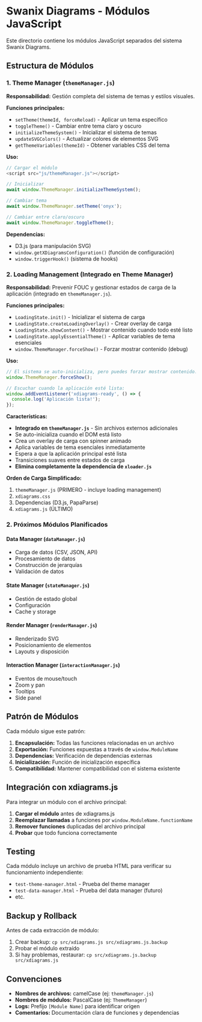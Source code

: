 # Swanix Diagrams - Módulos JavaScript

Este directorio contiene los módulos JavaScript separados del sistema Swanix Diagrams.

## Estructura de Módulos

### 1. Theme Manager (`themeManager.js`)

**Responsabilidad:** Gestión completa del sistema de temas y estilos visuales.

**Funciones principales:**
- `setTheme(themeId, forceReload)` - Aplicar un tema específico
- `toggleTheme()` - Cambiar entre tema claro y oscuro
- `initializeThemeSystem()` - Inicializar el sistema de temas
- `updateSVGColors()` - Actualizar colores de elementos SVG
- `getThemeVariables(themeId)` - Obtener variables CSS del tema

**Uso:**
```javascript
// Cargar el módulo
<script src="js/themeManager.js"></script>

// Inicializar
await window.ThemeManager.initializeThemeSystem();

// Cambiar tema
await window.ThemeManager.setTheme('onyx');

// Cambiar entre claro/oscuro
await window.ThemeManager.toggleTheme();
```

**Dependencias:**
- D3.js (para manipulación SVG)
- `window.getXDiagramsConfiguration()` (función de configuración)
- `window.triggerHook()` (sistema de hooks)

### 2. Loading Management (Integrado en Theme Manager)

**Responsabilidad:** Prevenir FOUC y gestionar estados de carga de la aplicación (integrado en `themeManager.js`).

**Funciones principales:**
- `LoadingState.init()` - Inicializar el sistema de carga
- `LoadingState.createLoadingOverlay()` - Crear overlay de carga
- `LoadingState.showContent()` - Mostrar contenido cuando todo esté listo
- `LoadingState.applyEssentialTheme()` - Aplicar variables de tema esenciales
- `window.ThemeManager.forceShow()` - Forzar mostrar contenido (debug)

**Uso:**
```javascript
// El sistema se auto-inicializa, pero puedes forzar mostrar contenido:
window.ThemeManager.forceShow();

// Escuchar cuando la aplicación esté lista:
window.addEventListener('xdiagrams-ready', () => {
  console.log('Aplicación lista!');
});
```

**Características:**
- **Integrado en `themeManager.js`** - Sin archivos externos adicionales
- Se auto-inicializa cuando el DOM está listo
- Crea un overlay de carga con spinner animado
- Aplica variables de tema esenciales inmediatamente
- Espera a que la aplicación principal esté lista
- Transiciones suaves entre estados de carga
- **Elimina completamente la dependencia de `xloader.js`**

**Orden de Carga Simplificado:**
1. `themeManager.js` (PRIMERO - incluye loading management)
2. `xdiagrams.css`
3. Dependencias (D3.js, PapaParse)
4. `xdiagrams.js` (ÚLTIMO)

### 2. Próximos Módulos Planificados

#### Data Manager (`dataManager.js`)
- Carga de datos (CSV, JSON, API)
- Procesamiento de datos
- Construcción de jerarquías
- Validación de datos

#### State Manager (`stateManager.js`)
- Gestión de estado global
- Configuración
- Cache y storage

#### Render Manager (`renderManager.js`)
- Renderizado SVG
- Posicionamiento de elementos
- Layouts y disposición

#### Interaction Manager (`interactionManager.js`)
- Eventos de mouse/touch
- Zoom y pan
- Tooltips
- Side panel

## Patrón de Módulos

Cada módulo sigue este patrón:

1. **Encapsulación:** Todas las funciones relacionadas en un archivo
2. **Exportación:** Funciones expuestas a través de `window.ModuleName`
3. **Dependencias:** Verificación de dependencias externas
4. **Inicialización:** Función de inicialización específica
5. **Compatibilidad:** Mantener compatibilidad con el sistema existente

## Integración con xdiagrams.js

Para integrar un módulo con el archivo principal:

1. **Cargar el módulo** antes de xdiagrams.js
2. **Reemplazar llamadas** a funciones por `window.ModuleName.functionName`
3. **Remover funciones** duplicadas del archivo principal
4. **Probar** que todo funciona correctamente

## Testing

Cada módulo incluye un archivo de prueba HTML para verificar su funcionamiento independiente:

- `test-theme-manager.html` - Prueba del theme manager
- `test-data-manager.html` - Prueba del data manager (futuro)
- etc.

## Backup y Rollback

Antes de cada extracción de módulo:
1. Crear backup: `cp src/xdiagrams.js src/xdiagrams.js.backup`
2. Probar el módulo extraído
3. Si hay problemas, restaurar: `cp src/xdiagrams.js.backup src/xdiagrams.js`

## Convenciones

- **Nombres de archivos:** camelCase (ej: `themeManager.js`)
- **Nombres de módulos:** PascalCase (ej: `ThemeManager`)
- **Logs:** Prefijo `[Module Name]` para identificar origen
- **Comentarios:** Documentación clara de funciones y dependencias 